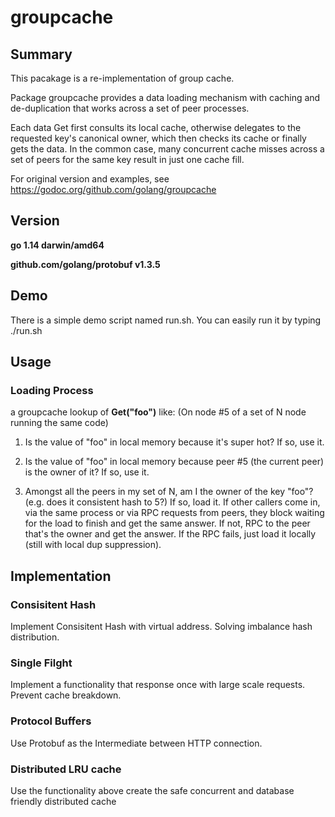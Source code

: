# groupcache
## Summary

This pacakage is a re-implementation of group cache.

Package groupcache provides a data loading mechanism with caching and de-duplication that works across a set of peer processes.

Each data Get first consults its local cache, otherwise delegates to the requested key's canonical owner, which then checks its cache or finally gets the data. In the common case, many concurrent cache misses across a set of peers for the same key result in just one cache fill.


For original version and examples, see https://godoc.org/github.com/golang/groupcache

## Version
 **go 1.14 darwin/amd64**
 
 **github.com/golang/protobuf v1.3.5**
 
## Demo

There is a simple demo script named run.sh. You can easily run it by typing ./run.sh

## Usage

### Loading Process

a groupcache lookup of **Get("foo")** like:
(On node #5 of a set of N node running the same code)

 1. Is the value of "foo" in local memory because it's super hot?  If so, use it.

 2. Is the value of "foo" in local memory because peer #5 (the current
    peer) is the owner of it?  If so, use it.

 3. Amongst all the peers in my set of N, am I the owner of the key
    "foo"?  (e.g. does it consistent hash to 5?)  If so, load it.  If
    other callers come in, via the same process or via RPC requests
    from peers, they block waiting for the load to finish and get the
    same answer.  If not, RPC to the peer that's the owner and get
    the answer.  If the RPC fails, just load it locally (still with
    local dup suppression).

## Implementation

### Consisitent Hash

Implement Consisitent Hash with virtual address. Solving imbalance hash distribution.

### Single Filght

Implement a functionality that response once with large scale requests. Prevent cache breakdown.

### Protocol Buffers 

Use Protobuf as the Intermediate between HTTP connection.

### Distributed LRU cache

Use the functionality above create the safe concurrent and database friendly distributed cache
